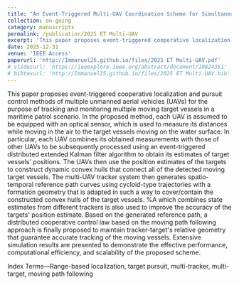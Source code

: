 ```yaml
---
title: "An Event-Triggered Multi-UAV Coordination Scheme for Simultaneous Tracking and Pursuit of Multiple Moving Targets"
collection: on-going
category: manuscripts
permalink: /publication/2025 ET Multi-UAV
excerpt: 'This paper proposes event-triggered cooperative localization and pursuit control methods of multiple unmanned aerial vehicles (UAVs) for the purpose of tracking and monitoring multiple moving target vessels in a maritime patrol scenario.'
date: 2025-12-31
venue: 'IEEE Access'
paperurl: 'http://Immanuel25.github.io/files/2025 ET Multi-UAV.pdf'
# slidesurl: 'https://ieeexplore.ieee.org/abstract/document/10824351'
# bibtexurl: 'http://Immanuel25.github.io/files/2025 ET Multi-UAV.bib'
---
```

This paper proposes event-triggered cooperative localization and pursuit control methods of multiple unmanned aerial vehicles (UAVs) for the purpose of tracking and monitoring multiple moving target vessels in a maritime patrol scenario. 
In the proposed method, each UAV is assumed to be equipped with an optical sensor, which is used to measure its distances while moving in the air to the target vessels moving on the water surface.
In particular, each UAV combines its obtained measurements with those of other UAVs to be subsequently processed using an event-triggered distributed extended Kalman filter algorithm to obtain its estimates of target vessels' positions. 
The UAVs then use the position estimates of the targets to construct dynamic convex hulls that connect all of the detected moving target vessels. 
The multi-UAV tracker system then generates spatio-temporal reference path curves using cycloid-type trajectories with a formation geometry that is adapted in such a way to cover/contain the constructed convex hulls of the target vessels. 
%A  which combines state estimates from different trackers is also used to improve the accuracy of the targets' position estimate. 
Based on the generated reference path, a distributed cooperative control law based on the moving path following approach is finally proposed to maintain tracker-target's relative geometry that guarantee accurate tracking of the moving vessels. 
Extensive simulation results are presented to demonstrate the effective performance, computational efficiency, and scalability of the proposed scheme.

Index Terms—Range-based localization, target pursuit, multi-tracker, multi-target, moving path following